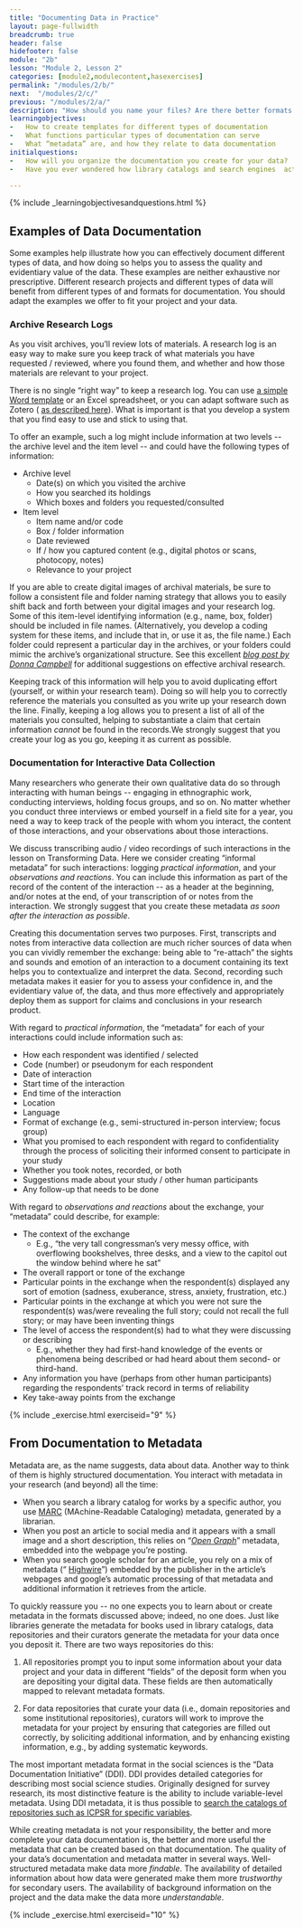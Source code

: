 ```yaml
---
title: "Documenting Data in Practice"
layout: page-fullwidth
breadcrumb: true
header: false
hidefooter: false
module: "2b"
lesson: "Module 2, Lesson 2"
categories: [module2,modulecontent,hasexercises]
permalink: "/modules/2/b/"
next:  "/modules/2/c/"
previous: "/modules/2/a/"
description: "How should you name your files? Are there better formats for data storage?"
learningobjectives:
-   How to create templates for different types of documentation
-   What functions particular types of documentation can serve
-   What “metadata” are, and how they relate to data documentation   
initialquestions:
-   How will you organize the documentation you create for your data?
-   Have you ever wondered how library catalogs and search engines  actually *find* stuff?

---
```

{% include _learningobjectivesandquestions.html %}


## Examples of Data Documentation

Some examples help illustrate how you can effectively document different types of data, and how doing so helps you to assess the quality and evidentiary value of the data. These examples are neither exhaustive nor prescriptive. Different research projects and different types of data will benefit from different types of and formats for documentation. You should adapt the examples we offer to fit your project and your data.

### Archive Research Logs

As you visit archives, you’ll review lots of materials. A research log is an easy way to make sure you keep track of what materials you have requested / reviewed, where you found them, and whether and how those materials are relevant to your project.

There is no single “right way” to keep a research log. You can use  [a simple Word template](https://research.library.oakland.edu/sp/subjects/guide.php?subject=archivalassets) or an Excel spreadsheet, or you can adapt software such as Zotero ( [as described here](https://guides.library.harvard.edu/zotero_archival_research)). What is important is that you develop a system that you find easy to use and stick to using that.

To offer an example, such a log might include information at two levels -- the archive level and the item level -- and could have the following types of information:

-   Archive level 
    -   Date(s) on which you visited the archive 
    -   How you searched its holdings 
    -   Which boxes and folders you requested/consulted 
-   Item level 
    -   Item name and/or code 
    -   Box / folder information 
    -   Date reviewed 
    -   If / how you captured content (e.g., digital photos or scans, photocopy, notes) 
    -   Relevance to your project

If you are able to create digital images of archival materials, be sure to follow a consistent file and folder naming strategy that allows you to easily shift back and forth between your digital images and your research log. Some of this item-level identifying information (e.g., name, box, folder) should be included in file names. (Alternatively, you develop a coding system for these items, and include that in, or use it as, the file name.) Each folder could represent a particular day in the archives, or your folders could mimic the archive’s organizational structure. See this excellent [*blog post by Donna Campbell*](https://donnamcampbell.wordpress.com/2015/07/13/workflow-for-research-archives/) for additional suggestions on effective archival research.

Keeping track of this information will help you to avoid duplicating effort (yourself, or within your research team). Doing so will help you to correctly reference the materials you consulted as you write up your research down the line. Finally, keeping a log allows you to present a list of all of the materials you consulted, helping to substantiate a claim that certain information *cannot* be found in the records.We strongly suggest that you create your log as you go, keeping it as current as possible.

### Documentation for Interactive Data Collection

Many researchers who generate their own qualitative data do so through interacting with human beings -- engaging in ethnographic work, conducting interviews, holding focus groups, and so on. No matter whether you conduct three interviews or embed yourself in a field site for a year, you need a way to keep track of the people with whom you interact, the content of those interactions, and your observations about those interactions.

We discuss transcribing audio / video recordings of such interactions in the lesson on Transforming Data. Here we consider creating “informal metadata” for such interactions: logging *practical information*, and your *observations and reactions*. You can include this information as part of the record of the content of the interaction -- as a header at the beginning, and/or notes at the end, of your transcription of or notes from the interaction. We strongly suggest that you create these metadata *as soon after the interaction as possible*.

Creating this documentation serves two purposes. First, transcripts and notes from interactive data collection are much richer sources of data when you can vividly remember the exchange: being able to “re-attach” the sights and sounds and emotion of an interaction to a document containing its text helps you to contextualize and interpret the data. Second, recording such metadata makes it easier for you to assess your confidence in, and the evidentiary value of, the data, and thus more effectively and appropriately deploy them as support for claims and conclusions in your research product.

With regard to *practical information*, the “metadata” for each of your interactions could include information such as:

-   How each respondent was identified / selected
-   Code (number) or pseudonym for each respondent
-   Date of interaction
-   Start time of the interaction
-   End time of the interaction
-   Location
-   Language
-   Format of exchange (e.g., semi-structured in-person interview; focus  group)
-   What you promised to each respondent with regard to confidentiality  through the process of soliciting their informed consent to  participate in your study
-   Whether you took notes, recorded, or both
-   Suggestions made about your study / other human participants
-   Any follow-up that needs to be done

With regard to *observations and reactions* about the exchange, your “metadata” could describe, for example:

-   The context of the exchange
    -   E.g., “the very tall congressman’s very messy office, with  overflowing bookshelves, three desks, and a view to the  capitol out the window behind where he sat” 
-   The overall rapport or tone of the exchange 
-   Particular points in the exchange when the respondent(s) displayed  any sort of emotion (sadness, exuberance, stress, anxiety,  frustration, etc.) 
-   Particular points in the exchange at which you were not sure the  respondent(s) was/were revealing the full story; could not recall  the full story; or may have been inventing things 
-   The level of access the respondent(s) had to what they were  discussing or describing
    -   E.g., whether they had first-hand knowledge of the events or  phenomena being described or had heard about them second- or  third-hand. 
-   Any information you have (perhaps from other human participants)  regarding the respondents’ track record in terms of reliability 
-   Key take-away points from the exchange


{% include _exercise.html exerciseid="9" %}

## From Documentation to Metadata

Metadata are, as the name suggests, data about data. Another way to think of them is highly structured documentation. You interact with metadata in your research (and beyond) all the time:

-   When you search a library catalog for works by a specific author,  you use  [MARC](https://www.loc.gov/marc/) (MAchine-Readable  Cataloging) metadata, generated by a librarian. 
-   When you post an article to social media and it appears with a small  image and a short description, this relies on “[*Open  Graph*](http://ogp.me/)” metadata, embedded into the webpage  you’re posting. 
-   When you search google scholar for an article, you rely on a mix of  metadata  (“ [Highwire](https://scholar.google.com/intl/en/scholar/inclusion.html#indexing)”)  embedded by the publisher in the article’s webpages and google’s  automatic processing of that metadata and additional information  it retrieves from the article.

To quickly reassure you -- no one expects you to learn about or create metadata in the formats discussed above; indeed, no one does. Just like libraries generate the metadata for books used in library catalogs, data repositories and their curators generate the metadata for your data once you deposit it. There are two ways repositories do this:

1.  All repositories prompt you to input some information about your  data project and your data in different “fields” of the deposit  form when you are depositing your digital data. These fields are  then automatically mapped to relevant metadata formats.

2.  For data repositories that curate your data (i.e., domain  repositories and some institutional repositories), curators will  work to improve the metadata for your project by ensuring that  categories are filled out correctly, by soliciting additional  information, and by enhancing existing information, e.g., by  adding systematic keywords.

The most important metadata format in the social sciences is the “Data Documentation Initiative” (DDI). DDI provides detailed categories for describing most social science studies. Originally designed for survey research, its most distinctive feature is the ability to include variable-level metadata. Using DDI metadata, it is thus possible to [search the catalogs of repositories such as ICPSR for specific variables](https://www.icpsr.umich.edu/icpsrweb/ICPSR/ssvd/).

While creating metadata is not your responsibility, the better and more complete your data documentation is, the better and more useful the metadata that can be created based on that documentation. The quality of your data’s documentation and metadata matter in several ways. Well-structured metadata make data more *findable*. The availability of detailed information about how data were generated make them more *trustworthy* for secondary users. The availability of background information on the project and the data make the data more *understandable*.

{% include _exercise.html exerciseid="10" %}
